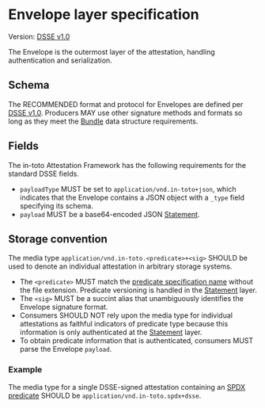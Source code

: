 # Envelope layer specification

Version: [DSSE v1.0]

The Envelope is the outermost layer of the attestation, handling
authentication and serialization.

## Schema

The RECOMMENDED format and protocol for Envelopes are defined per [DSSE v1.0].
Producers MAY use other signature methods and formats so long as they meet
the [Bundle] data structure requirements.

## Fields

The in-toto Attestation Framework has the following requirements for the
standard DSSE fields.

-   `payloadType` MUST be set to `application/vnd.in-toto+json`, which
    indicates that the Envelope contains a JSON object with a `_type` field
    specifying its schema.
-   `payload` MUST be a base64-encoded JSON [Statement].

## Storage convention

The media type `application/vnd.in-toto.<predicate>+<sig>` SHOULD
be used to denote an individual attestation in arbitrary storage systems.

-   The `<predicate>` MUST match the [predicate specification name]
    without the file extension. Predicate versioning is handled in the
    [Statement] layer.
-   The `<sig>` MUST be a succint alias that unambiguously identifies
    the Envelope signature format.
-   Consumers SHOULD NOT rely upon the media type for individual attestations
    as faithful indicators of predicate type because this information is only
    authenticated at the [Statement] layer.
-   To obtain predicate information that is authenticated, consumers MUST
    parse the Envelope `payload`.

### Example

The media type for a single DSSE-signed attestation containing an
[SPDX predicate] SHOULD be `application/vnd.in-toto.spdx+dsse`.

[Bundle]: bundle.md
[DSSE v1.0]: https://github.com/secure-systems-lab/dsse/blob/v1.0.0/envelope.md
[SPDX predicate]: ../predicates/spdx.md
[Statement]: statement.md
[predicate specification name]: ../predicates
